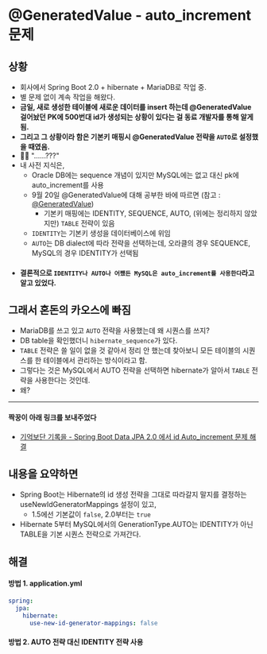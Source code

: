 # @GeneratedValue - auto_increment 문제

## 상황
- 회사에서 Spring Boot 2.0 + hibernate + MariaDB로 작업 중.
- 별 문제 없이 계속 작업을 해왔다.
- **금일, 새로 생성한 테이블에 새로운 데이터를 insert 하는데 @GeneratedValue 걸어놨던 PK에 500번대 id가 생성되는 상황이 있다는 걸 동료 개발자를 통해 알게됨.**
- **그리고 그 상황이라 함은 기본키 매핑시 @GeneratedValue 전략을 `AUTO`로 설정했을 때였음.**
- 🤷‍♀️ "......???"
- 내 사전 지식은,
   - Oracle DB에는 sequence 개념이 있지만 MySQL에는 없고 대신 pk에 auto_increment를 사용
   - 9월 20일 @GeneratedValue에 대해 공부한 바에 따르면 (참고 : [@GeneratedValue]([20200920]_generatedvalue.md))
      - 기본키 매핑에는 IDENTITY, SEQUENCE, AUTO, (위에는 정리하지 않았지만) `TABLE` 전략이 있음
   - `IDENTITY`는 기본키 생성을 데이터베이스에 위임
   - `AUTO`는 DB dialect에 따라 전략을 선택하는데, 오라클의 경우 SEQUENCE, MySQL의 경우 IDENTITY가 선택됨
- #### 결론적으로 `IDENTITY나 AUTO나 어쨌든 MySQL은 auto_increment를 사용한다`라고 알고 있었다.

## 그래서 혼돈의 카오스에 빠짐
- MariaDB를 쓰고 있고 `AUTO` 전략을 사용했는데 왜 시퀀스를 쓰지?
- DB table을 확인했더니 `hibernate_sequence`가 있다.
- `TABLE` 전략은 쓸 일이 없을 것 같아서 정리 안 했는데 찾아보니 모든 테이블의 시퀀스를 한 테이블에서 관리하는 방식이라고 함.
- 그렇다는 것은 MySQL에서 AUTO 전략을 선택하면 hibernate가 알아서 `TABLE` 전략을 사용한다는 것인데.
- 왜?

---

#### 짝꿍이 아래 링크를 보내주었다
- [기억보단 기록을 - Spring Boot Data JPA 2.0 에서 id Auto_increment 문제 해결](https://jojoldu.tistory.com/295)

## 내용을 요약하면
- Spring Boot는 Hibernate의 id 생성 전략을 그대로 따라갈지 말지를 결정하는 useNewIdGeneratorMappings 설정이 있고,
   - 1.5에선 기본값이 `false`, 2.0부터는 `true`
- Hibernate 5부터 MySQL에서의 GenerationType.AUTO는 IDENTITY가 아닌 TABLE을 기본 시퀀스 전략으로 가져간다.

## 해결
#### 방법 1. application.yml
```yaml
spring:
  jpa:
    hibernate: 
      use-new-id-generator-mappings: false
```

#### 방법 2. AUTO 전략 대신 IDENTITY 전략 사용
